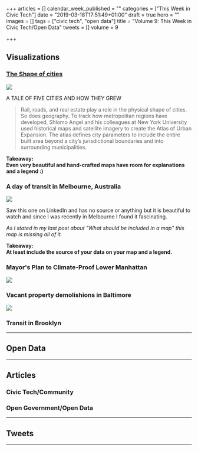 +++
articles = []
calendar_week_published = ""
categories = ["This Week in Civic Tech"]
date = "2019-03-18T17:51:49+01:00"
draft = true
hero = ""
images = []
tags = ["civic tech", "open data"]
title = "Volume 9: This Week in Civic Tech/Open Data"
tweets = []
volume = 9

+++
## Visualizations

### [The Shape of cities](https://www.nationalgeographic.com/magazine/2019/04/maps-show-how-public-transit-and-geography-shape-cities/)

![](https://res.cloudinary.com/civicvision/image/upload/v1552926593/TWICT/Volume%209/shape-of-cities.png)

A TALE OF FIVE CITIES AND HOW THEY GREW

> Rail, roads, and real estate play a role in the physical shape of cities. So does geography. To track how metropolitan regions have developed, Shlomo Angel and his colleagues at New York University used historical maps and satellite imagery to create the Atlas of Urban Expansion. The atlas defines city parameters to include the entire built area beyond a city’s jurisdictional boundaries and into surrounding municipalities.

**Takeaway:  
Even very beautiful and hand-crafted maps have room for explanations and a legend :)**

### A day of transit in Melbourne, Australia

![](https://res.cloudinary.com/civicvision/image/upload/v1552926510/TWICT/Volume%209/melbourne-transit.png)

Saw this one on LinkedIn and has no source or anything but it is beautiful to watch and since I was recently in Melbourne I found it fascinating. 

_As I stated in my last post about "What should be included in a map" this map is missing all of it._ 

**Takeaway:  
At least include the source of your data on your map and a legend.** 

### Mayor's Plan to Climate-Proof Lower Manhattan

![](https://res.cloudinary.com/civicvision/image/upload/v1552926191/TWICT/Volume%209/ny-de-blasio-plan-flood.png)

### Vacant property demolishions in Baltimore

![](https://res.cloudinary.com/civicvision/image/upload/v1552926216/TWICT/Volume%209/vacant-demolished-baltimore.png)

### Transit in Brooklyn

<hr />

## Open Data

<hr />

## Articles

### Civic Tech/Community

### Open Government/Open Data

<hr />

## Tweets

<hr />